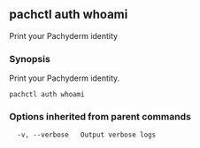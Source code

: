 ## pachctl auth whoami

Print your Pachyderm identity

### Synopsis


Print your Pachyderm identity.

```
pachctl auth whoami
```

### Options inherited from parent commands

```
  -v, --verbose   Output verbose logs
```

